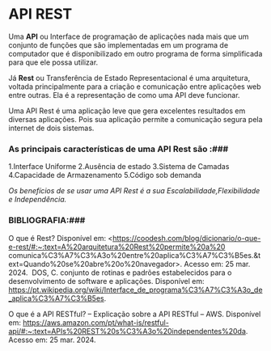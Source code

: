 # API REST #

Uma **API** ou Interface de programação de  aplicações nada mais que  um conjunto de funções que são implementadas em um programa de computador que é disponibilizado em outro programa de forma simplificada para que ele possa utilizar. 

Já **Rest** ou Transferência de Estado Representacional é uma  arquitetura, voltada principalmente para a criação e comunicação entre aplicações web entre outras. Ela é a representação de como uma API deve funcionar.  

Uma API Rest é uma aplicação leve que gera excelentes resultados em diversas aplicações. Pois sua aplicação permite  a comunicação  segura pela internet de dois sistemas.


### As principais características de uma API Rest são :### 

1.Interface Uniforme
2.Ausência de estado
3.Sistema de Camadas
4.Capacidade de Armazenamento
5.Código sob demanda

_Os benefícios de se usar uma API Rest é a sua Escalabilidade,Flexibilidade e Independência._



### BIBLIOGRAFIA:###

O que é Rest? 
Disponível em: <https://coodesh.com/blog/dicionario/o-que-e-rest/#:~:text=A%20arquitetura%20Rest%20permite%20a%20
comunica%C3%A7%C3%A3o%20entre%20aplica%C3%A7%C3%B5es.&text=Quando%20se%20abre%20o%20navegador>.
Acesso em: 25 mar. 2024.
‌
DOS, C. conjunto de rotinas e padrões estabelecidos para o desenvolvimento de software e aplicações. 
Disponível em: <https://pt.wikipedia.org/wiki/Interface_de_programa%C3%A7%C3%A3o_de_aplica%C3%A7%C3%B5es>.


O que é a API RESTful? – Explicação sobre a API RESTful – AWS. 
Disponível em: <https://aws.amazon.com/pt/what-is/restful-api/#:~:text=APIs%20REST%20s%C3%A3o%20independentes%20da>.
Acesso em: 25 mar. 2024.


